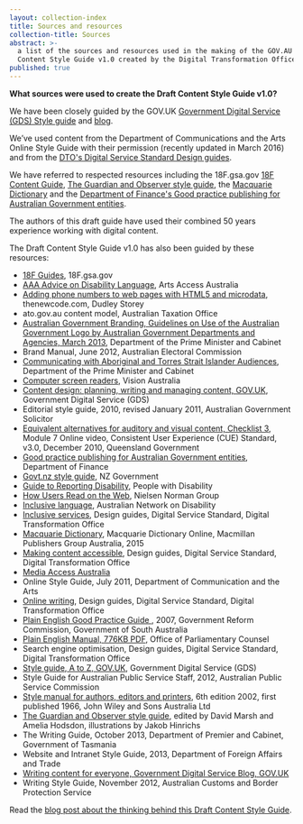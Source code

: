 ```yaml
---
layout: collection-index
title: Sources and resources
collection-title: Sources
abstract: >-
  a list of the sources and resources used in the making of the GOV.AU Draft
  Content Style Guide v1.0 created by the Digital Transformation Office.
published: true
---
```


**What sources were used to create the Draft Content Style Guide v1.0?**

We have been closely guided by the GOV.UK [Government Digital Service (GDS) Style guide](https://www.gov.uk/guidance/style-guide) and [blog](https://gds.blog.gov.uk/).

We’ve used content from the Department of Communications and the Arts Online Style Guide with their permission (recently updated in March 2016) and from the [DTO's Digital Service Standard Design guides](https://www.dto.gov.au/standard/design-guides/).

We have referred to respected resources including the 18F.gsa.gov [18F Content Guide](https://pages.18f.gov/content-guide/), [The Guardian and Observer style guide](https://www.theguardian.com/info/series/guardian-and-observer-style-guide), the [Macquarie Dictionary](https://www.macquariedictionary.com.au/) and the [Department of Finance's Good practice publishing for Australian Government entities](https://www.finance.gov.au/publications/good-practice-publishing/).

The authors of this draft guide have used their combined 50 years experience working with digital content.

The Draft Content Style Guide v1.0 has also been guided by these resources:

- [18F Guides](https://pages.18f.gov/guides/), 18F.gsa.gov
- [AAA Advice on Disability Language](http://www.artsaccessaustralia.org/resources/advice-sheets/63-aaa-advice-on-disability-language), Arts Access Australia
- [Adding phone numbers to web pages with HTML5 and microdata](http://thenewcode.com/536/Adding-Phone-Numbers-To-Web-Pages-With-HTML5-and-Microdata), thenewcode.com, Dudley Storey
- ato.gov.au content model, Australian Taxation Office
- [Australian Government Branding, Guidelines on Use of the Australian Government Logo by Australian Government Departments and Agencies, March 2013](https://www.dpmc.gov.au/sites/default/files/publications/Australian_Government_Branding_Design_Guidelines.pdf), Department of the Prime Minister and Cabinet
- Brand Manual, June 2012, Australian Electoral Commission
- [Communicating with Aboriginal and Torres Strait Islander Audiences](https://www.dpmc.gov.au/resource-centre/indigenous-affairs/communicating-aboriginal-and-torres-strait-islander-audiences), Department of the Prime Minister and Cabinet
- [Computer screen readers](http://www.visionaustralia.org/living-with-low-vision/learning-to-live-independently/using-technology-and-computers/technology-overview/computer-screen-readers), Vision Australia
- [Content design: planning, writing and managing content, GOV.UK](https://www.gov.uk/guidance/content-design), Government Digital Service (GDS)
- Editorial style guide, 2010, revised January 2011, Australian Government Solicitor
- [Equivalent alternatives for auditory and visual content, Checklist 3](http://www.qld.gov.au/web/cue/module7/checkpoints/checkpoint03/), Module 7 Online video, Consistent User Experience (CUE) Standard, v3.0, December 2010, Queensland Government
- [Good practice publishing for Australian Government entities](https://www.finance.gov.au/publications/good-practice-publishing/), Department of Finance
- [Govt.nz style guide](https://www.govt.nz/about/our-style-guide/), NZ Government
- [Guide to Reporting Disability](http://www.pwd.org.au/library/guide-to-reporting-disability.html), People with Disability
- [How Users Read on the Web](https://www.nngroup.com/articles/how-users-read-on-the-web/), Nielsen Norman Group
- [Inclusive language](http://www.and.org.au/pages/inclusive-language.html), Australian Network on Disability
- [Inclusive services](https://www.dto.gov.au/standard/design-guides/inclusive-services/), Design guides, Digital Service Standard, Digital Transformation Office
- [Macquarie Dictionary](https://www.macquariedictionary.com.au/), Macquarie Dictionary Online, Macmillan Publishers Group Australia, 2015
- [Making content accessible](https://www.dto.gov.au/standard/design-guides/making-content-accessible/), Design guides, Digital Service Standard, Digital Transformation Office
- [Media Access Australia](http://www.mediaaccess.org.au/)
- Online Style Guide, July 2011, Department of Communication and the Arts
- [Online writing](https://www.dto.gov.au/standard/design-guides/online-writing/), Design guides, Digital Service Standard, Digital Transformation Office
- [Plain English Good Practice Guide ](http://publicsector.sa.gov.au/wp-content/uploads/20070101-Good-practice-guide-Plain-English.pdf), 2007, Government Reform Commission, Government of South Australia
- [Plain English Manual, 776KB PDF](https://www.opc.gov.au/about/docs/Plain_English.pdf), Office of Parliamentary Counsel
- Search engine optimisation, Design guides, Digital Service Standard, Digital Transformation Office
- [Style guide, A to Z, GOV.UK](https://www.gov.uk/guidance/style-guide/a-to-z-of-gov-uk-style), Government Digital Service (GDS)
- Style Guide for Australian Public Service Staff, 2012, Australian Public Service Commission
- [Style manual for authors, editors and printers](http://www.australia.gov.au/about-government/publications/style-manual), 6th edition 2002, first published 1966, John Wiley and Sons Australia Ltd
- [The Guardian and Observer style guide](https://www.theguardian.com/info/series/guardian-and-observer-style-guide), edited by David Marsh and Amelia Hodsdon, illustrations by Jakob Hinrichs
- The Writing Guide, October 2013, Department of Premier and Cabinet, Government of Tasmania
- Website and Intranet Style Guide, 2013, Department of Foreign Affairs and Trade 
- [Writing content for everyone, Government Digital Service Blog, GOV.UK](https://gds.blog.gov.uk/2016/02/23/writing-content-for-everyone/)
- Writing Style Guide, November 2012, Australian Customs and Border Protection Service

Read the [blog post about the thinking behind this Draft Content Style Guide](https://www.dto.gov.au/blog/walking-the-talk/).
